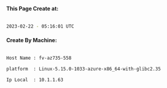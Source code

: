 
   
#### This Page Create at:

```bash

2023-02-22 - 05:16:01 UTC

```

#### Create By Machine:

```bash

Host Name : fv-az735-558

platform  : Linux-5.15.0-1033-azure-x86_64-with-glibc2.35

Ip Local  : 10.1.1.63

```

